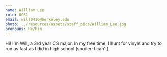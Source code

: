 ```yaml
---
name: William Lee
role: UCS1
email: will0416@berkeley.edu
photo: ../resources/assets/staff_pics/William_Lee.jpg
pronouns: He/Him
---
```

Hi! I'm Will, a 3rd year CS major. In my free time, I hunt for vinyls and try to run as fast as I did in high school (spoiler: I can't).